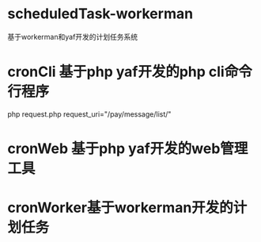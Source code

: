 # scheduledTask-workerman
基于workerman和yaf开发的计划任务系统

# cronCli 基于php yaf开发的php cli命令行程序
php request.php request_uri="/pay/message/list/"

# cronWeb 基于php yaf开发的web管理工具

# cronWorker基于workerman开发的计划任务

